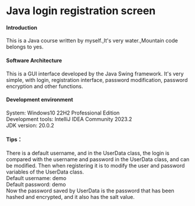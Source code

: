# Java login registration screen

#### Introduction
This is a Java course written by myself.,It's very water.,Mountain code belongs to yes.

#### Software Architecture
This is a GUI interface developed by the Java Swing framework. It's very simple, with login, registration interface, password modification, password encryption and other functions.

#### Development environment
System: Windows10 22H2 Professional Edition <br/>
Development tools: IntelliJ IDEA Community 2023.2<br/>
JDK version: 20.0.2<br/>

#### Tips：
There is a default username, and in the UserData class, the login is compared with the username and password in the UserData class, and can be modified.
Then when registering it is to modify the user and password variables of the UserData class. <br />
Default username: demo <br/>
Default password: demo <br/>
Now the password saved by UserData is the password that has been hashed and encrypted, and it also has the salt value.
